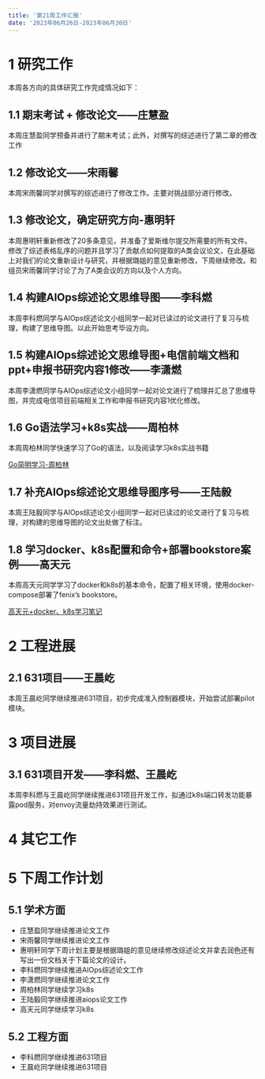 ```yaml
---
title: '第21周工作汇报'
date: '2023年06月26日-2023年06月30日'
---
```


<!-- 只允许使用一级标题和二级标题 -->

# 1 研究工作

本周各方向的具体研究工作完成情况如下：

## 1.1 期末考试 + 修改论文——庄慧盈

本周庄慧盈同学预备并进行了期末考试；此外，对撰写的综述进行了第二章的修改工作

## 1.2 修改论文——宋雨馨

本周宋雨馨同学对撰写的综述进行了修改工作。主要对挑战部分进行修改。

## 1.3 修改论文，确定研究方向-惠明轩

本周惠明轩重新修改了20多条意见，并准备了爱斯维尔提交所需要的所有文件。修改了综述表格乱序的问题并且学习了贡献点如何提取的A类会议论文，在此基础上对我们的论文重新设计与研究，并根据璐姐的意见重新修改，下周继续修改。和组员宋雨馨同学讨论了为了A类会议的方向以及个人方向。

## 1.4 构建AIOps综述论文思维导图——李科燃

本周李科燃同学与AIOps综述论文小组同学一起对已读过的论文进行了复习与梳理，构建了思维导图。以此开始思考毕设方向。

## 1.5 构建AIOps综述论文思维导图+电信前端文档和ppt+申报书研究内容1修改——李潇燃

本周李潇燃同学与AIOps综述论文小组同学一起对论文进行了梳理并汇总了思维导图，并完成电信项目前端相关工作和申报书研究内容1优化修改。

## 1.6 Go语法学习+k8s实战——周柏林

本周周柏林同学快速学习了Go的语法，以及阅读学习k8s实战书籍

[Go简明学习-周柏林](Go简明学习-周柏林.pdf)

## 1.7 补充AIOps综述论文思维导图序号——王陆毅

本周王陆毅同学与AIOps综述论文小组同学一起对已读过的论文进行了复习与梳理，对构建的思维导图的论文出处做了标注。

## 1.8 学习docker、k8s配置和命令+部署bookstore案例——高天元

本周高天元同学学习了docker和k8s的基本命令，配置了相关环境，使用docker-compose部署了fenix’s bookstore。

[高天元+docker、k8s学习笔记](高天元+docker、k8s学习笔记.docx)

# 2 工程进展

## 2.1 631项目——王晨屹

本周王晨屹同学继续推进631项目，初步完成准入控制器模块，开始尝试部署pilot模块。

# 3 项目进展

## 3.1 631项目开发——李科燃、王晨屹

本周李科燃与王晨屹同学继续推进631项目开发工作，拟通过k8s端口转发功能暴露pod服务，对envoy流量劫持效果进行测试。

# 4 其它工作

# 5 下周工作计划

## 5.1 学术方面

+ 庄慧盈同学继续推进论文工作
+ 宋雨馨同学继续推进论文工作
+ 惠明轩同学下周计划主要是根据璐姐的意见继续修改综述论文并拿去润色还有写出一份文档关于下篇论文的设计。
+ 李科燃同学继续推进AIOps综述论文工作
+ 李潇燃同学继续推进论文工作
+ 周柏林同学继续学习k8s
+ 王陆毅同学继续推进aiops论文工作
+ 高天元同学继续学习k8s

## 5.2 工程方面

+ 李科燃同学继续推进631项目
+ 王晨屹同学继续推进631项目
